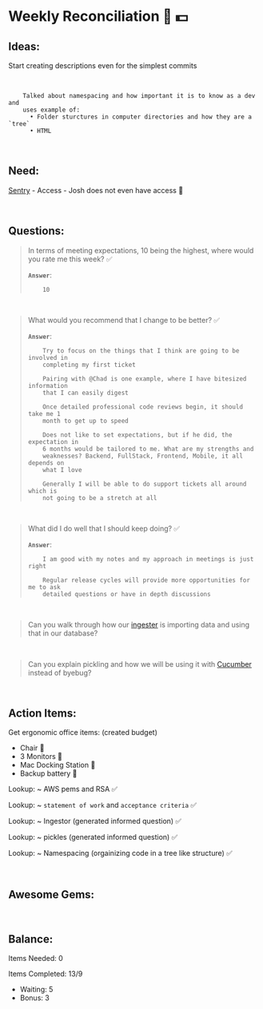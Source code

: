 # **Weekly Reconciliation 🎩 💵**

## **Ideas:**

Start creating descriptions even for the simplest commits

&nbsp;

        Talked about namespacing and how important it is to know as a dev and 
        uses example of:
          • Folder sturctures in computer directories and how they are a `tree`
          • HTML
   

&nbsp;

## **Need:**

[Sentry](Sentry.io) - Access - Josh does not even have access 🍏

&nbsp;

## **Questions:**

> In terms of meeting expectations, 10 being the highest, where would you rate me this week? ✅
>
> **`Answer`**: 
> 
>         10 

&nbsp;

> What would you recommend that I change to be better? ✅
>
> **`Answer`**:
>
>         Try to focus on the things that I think are going to be involved in 
>         completing my first ticket
>
>         Pairing with @Chad is one example, where I have bitesized information
>         that I can easily digest
>
>         Once detailed professional code reviews begin, it should take me 1
>         month to get up to speed
>
>         Does not like to set expectations, but if he did, the expectation in
>         6 months would be tailored to me. What are my strengths and 
>         weaknesses? Backend, FullStack, Frontend, Mobile, it all depends on
>         what I love
>
>         Generally I will be able to do support tickets all around which is 
>         not going to be a stretch at all         

&nbsp;

> What did I do well that I should keep doing? ✅
>
> **`Answer`**:
>
>         I am good with my notes and my approach in meetings is just right
>
>         Regular release cycles will provide more opportunities for me to ask
>         detailed questions or have in depth discussions


&nbsp;

> Can you walk through how our [ingester](https://whatis.techtarget.com/definition/data-ingestion) is importing data and using that in our database?

&nbsp;

> Can you explain pickling and how we will be using it with [Cucumber](http://railscasts.com/episodes/186-pickle-with-cucumber?autoplay=true) instead of byebug?

&nbsp;

## **Action Items:**

Get ergonomic office items: (created budget) 
  * Chair 🍏
  * 3 Monitors 🍏
  * Mac Docking Station 🍏
  * Backup battery 🍏

Lookup: ~ AWS pems and RSA ✅

Lookup: ~ `statement of work` and `acceptance criteria` ✅

Lookup: ~ Ingestor (generated informed question) ✅

Lookup: ~ pickles (generated informed question) ✅

Lookup: ~ Namespacing (orgainizing code in a tree like structure) ✅


&nbsp;

## **Awesome Gems:** 


&nbsp;

## **Balance:** 

Items Needed: 0 

Items Completed: 13/9

  * Waiting: 5
  * Bonus: 3
